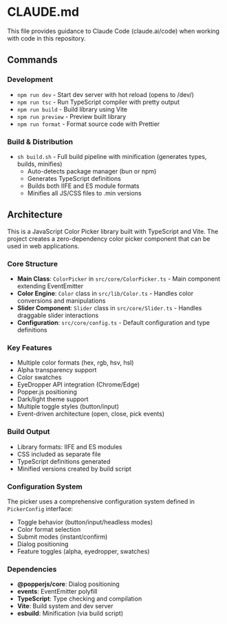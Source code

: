 # CLAUDE.md

This file provides guidance to Claude Code (claude.ai/code) when working with code in this repository.

## Commands

### Development
- `npm run dev` - Start dev server with hot reload (opens to /dev/)
- `npm run tsc` - Run TypeScript compiler with pretty output
- `npm run build` - Build library using Vite
- `npm run preview` - Preview built library
- `npm run format` - Format source code with Prettier

### Build & Distribution
- `sh build.sh` - Full build pipeline with minification (generates types, builds, minifies)
  - Auto-detects package manager (bun or npm)
  - Generates TypeScript definitions
  - Builds both IIFE and ES module formats
  - Minifies all JS/CSS files to .min versions

## Architecture

This is a JavaScript Color Picker library built with TypeScript and Vite. The project creates a zero-dependency color picker component that can be used in web applications.

### Core Structure

- **Main Class**: `ColorPicker` in `src/core/ColorPicker.ts` - Main component extending EventEmitter
- **Color Engine**: `Color` class in `src/lib/Color.ts` - Handles color conversions and manipulations
- **Slider Component**: `Slider` class in `src/core/Slider.ts` - Handles draggable slider interactions
- **Configuration**: `src/core/config.ts` - Default configuration and type definitions

### Key Features

- Multiple color formats (hex, rgb, hsv, hsl)
- Alpha transparency support
- Color swatches
- EyeDropper API integration (Chrome/Edge)
- Popper.js positioning
- Dark/light theme support
- Multiple toggle styles (button/input)
- Event-driven architecture (open, close, pick events)

### Build Output

- Library formats: IIFE and ES modules
- CSS included as separate file
- TypeScript definitions generated
- Minified versions created by build script

### Configuration System

The picker uses a comprehensive configuration system defined in `PickerConfig` interface:
- Toggle behavior (button/input/headless modes)
- Color format selection
- Submit modes (instant/confirm)
- Dialog positioning
- Feature toggles (alpha, eyedropper, swatches)

### Dependencies

- **@popperjs/core**: Dialog positioning
- **events**: EventEmitter polyfill
- **TypeScript**: Type checking and compilation
- **Vite**: Build system and dev server
- **esbuild**: Minification (via build script)